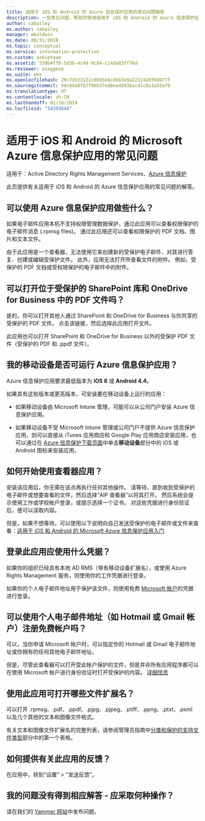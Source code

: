 ```yaml
---
title: 适用于 iOS 和 Android 的 Azure 信息保护应用的常见问题解答
description: 一些常见问题，帮助你使用适用于 iOS 和 Android 的 Azure 信息保护应用
author: cabailey
ms.author: cabailey
manager: mbaldwin
ms.date: 08/31/2018
ms.topic: conceptual
ms.service: information-protection
ms.custom: askipteam
ms.assetid: 539b4ff8-5d3b-4c4d-9c84-c14da83ff76d
ms.reviewer: esaggese
ms.suite: ems
ms.openlocfilehash: 29c7d333131c0b85b9cdb83e9a2212420f60077f
ms.sourcegitcommit: 9dc6da0fb7f96b37ed8eadd43bacd1c8a1a55af8
ms.translationtype: HT
ms.contentlocale: zh-CN
ms.lasthandoff: 01/18/2019
ms.locfileid: "54393648"
---
```

# <a name="faqs-for-microsoft-azure-information-protection-app-for-ios-and-android"></a>适用于 iOS 和 Android 的 Microsoft Azure 信息保护应用的常见问题

适用于：Active Directory Rights Management Services、[Azure 信息保护](https://azure.microsoft.com/pricing/details/information-protection)

此页提供有关适用于 iOS 和 Android 的 Azure 信息保护应用的常见问题的解答。

## <a name="what-can-i-do-with-the-azure-information-protection-app"></a>可以使用 Azure 信息保护应用做些什么？

如果电子邮件应用本机不支持权限管理数据保护，通过此应用可以查看权限保护的电子邮件消息 (.rpmsg files)。 通过此应用还可以查看权限保护的 PDF 文档、图片和文本文件。 

由于此应用是一个查看器，无法使用它来创建新的受保护电子邮件、对其进行答复、创建或编辑受保护文件。 此外，应用无法打开所查看文件的附件。 例如，受保护的 PDF 文档或受权限保护的电子邮件中的附件。

## <a name="can-i-open-pdf-files-that-are-in-sharepoint-protected-libraries-and-onedrive-for-business"></a>可以打开位于受保护的 SharePoint 库和 OneDrive for Business 中的 PDF 文件吗？

是的，你可以打开其他人通过 SharePoint 和 OneDrive for Business 与你共享的受保护的 PDF 文件。 点击该链接，然后选择此应用打开文件。 

此应用也可以打开 SharePoint 和 OneDrive for Business 以外的受保护 PDF 文件（受保护的 PDF 和 .ppdf 文件）。

## <a name="can-my-mobile-device-run-the-azure-information-protection-app"></a>我的移动设备是否可运行 Azure 信息保护应用？

Azure 信息保护应用要求最低版本为 **iOS 8** 或 **Android 4.4**。

如果具有这些版本或更高版本，可安装要在移动设备上运行的应用：

- 如果移动设备由 Microsoft Intune 管理，可能可以从公司门户安装 Azure 信息保护应用。

- 如果移动设备不受 Microsoft Intune 管理或公司门户不提供 Azure 信息保护应用，则可以直接从 iTunes 应用商店和 Google Play 应用商店安装应用，也可以通过在 [Azure 信息保护下载页面](https://portal.azurerms.com/#/download)中单击**移动设备**部分中的 iOS 或 Android 图标来安装应用。 

## <a name="how-do-i-get-started-with-the-viewer-app"></a>如何开始使用查看器应用？

安装该应用后，你无需在该点再执行任何其他操作。 请等待，直到收到受保护的电子邮件或想要查看的文件，然后选择“AIP 查看器”以将其打开。 然后系统会提示使用工作或学校帐户登录，或提示选择一个证书。 对这些凭据进行身份验证后，便可以读取内容。

但是，如果不想等待，可以使用以下说明向自己发送受保护的电子邮件或文件来查看：[适用于 iOS 和 Android 的 Microsoft Azure 信息保护应用入门](mobile-app-get-started.md) 

## <a name="what-credentials-should-i-use-to-sign-in-to-this-app"></a>登录此应用应使用什么凭据？

如果你的组织已经具有本地 AD RMS（带有移动设备扩展名），或使用 Azure Rights Management 服务，则使用你的工作凭据进行登录。 

如果你的个人电子邮件地址用于保护该文件，则使用免费 [Microsoft 帐户](https://signup.live.com)的凭据进行登录。

## <a name="can-i-sign-up-for-the-free-account-with-my-personal-email-address-such-as-a-hotmail-or-gmail-account"></a>可以使用个人电子邮件地址（如 Hotmail 或 Gmail 帐户）注册免费帐户吗？

可以，当你申请 Microsoft 帐户时，可以指定你的 Hotmail 或 Gmail 电子邮件地址或你拥有的任何其他电子邮件地址。 

但是，尽管此查看器可以打开受此帐户保护的文件，但是并非所有应用程序都可以在使用 Microsoft 帐户进行身份验证时打开受保护的内容。 [详细信息](../secure-collaboration-documents.md#supported-scenarios-for-opening-protected-documents)

## <a name="which-file-extensions-can-i-open-with-this-app"></a>使用此应用可打开哪些文件扩展名？

可以打开 .rpmsg、.pdf、.ppdf、.pjpg、.pjpeg、.ptiff、.ppng、.ptxt、.pxml 以及几个其他的文本和图像文件格式。

有关文本和图像文件扩展名的完整列表，请参阅管理员指南中[分类和保护的支持文件类型](client-admin-guide-file-types.md#supported-file-types-for-classification-and-protection)部分中的第一个表格。

##  <a name="how-do-i-provide-feedback-about-this-app"></a>如何提供有关此应用的反馈？

在应用中，转到“设置” > “发送反馈”。


## <a name="my-question-has-not-been-answeredwhat-should-i-do"></a>我的问题没有得到相应解答 - 应采取何种操作？

请在我们的 [Yammer 网站](https://www.yammer.com/AskIPTeam)中发布问题。
